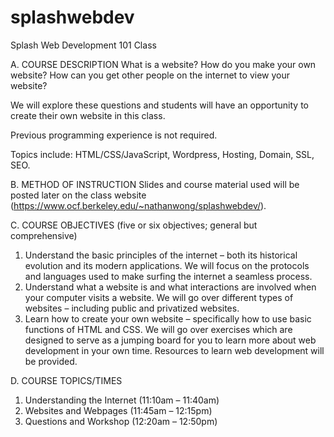 # splashwebdev
Splash Web Development 101 Class

A. COURSE DESCRIPTION
What is a website? How do you make your own website? How can you get other people on
the internet to view your website? 

We will explore these questions and students will have an
opportunity to create their own website in this class.

Previous programming experience is not required.

Topics include: HTML/CSS/JavaScript, Wordpress, Hosting, Domain, SSL, SEO.

B. METHOD OF INSTRUCTION
Slides and course material used will be posted later on the class website
(https://www.ocf.berkeley.edu/~nathanwong/splashwebdev/).

C. COURSE OBJECTIVES (five or six objectives; general but comprehensive)
1. Understand the basic principles of the internet – both its historical evolution and its
modern applications. We will focus on the protocols and languages used to make
surfing the internet a seamless process.
2. Understand what a website is and what interactions are involved when your
computer visits a website. We will go over different types of websites – including
public and privatized websites.
3. Learn how to create your own website – specifically how to use basic functions of
HTML and CSS. We will go over exercises which are designed to serve as a jumping
board for you to learn more about web development in your own time. Resources to
learn web development will be provided.

D. COURSE TOPICS/TIMES
1. Understanding the Internet (11:10am – 11:40am)
2. Websites and Webpages (11:45am – 12:15pm)
3. Questions and Workshop (12:20am – 12:50pm)